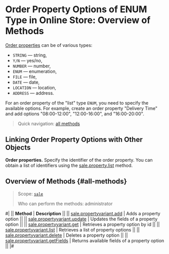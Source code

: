 # Order Property Options of ENUM Type in Online Store: Overview of Methods

[Order properties](../property/index.md) can be of various types:
- `STRING` — string,
- `Y/N` — yes/no,
- `NUMBER` — number,
- `ENUM` — enumeration,
- `FILE` — file,
- `DATE` — date,
- `LOCATION` — location,
- `ADDRESS` — address.

For an order property of the "list" type `ENUM`, you need to specify the available options. For example, create an order property "Delivery Time" and add options "08:00-12:00", "12:00-16:00", and "16:00-20:00".

> Quick navigation: [all methods](#all-methods)

## Linking Order Property Options with Other Objects

**Order properties.** Specify the identifier of the order property. You can obtain a list of identifiers using the [sale.property.list](../property/sale-property-list.md) method.

## Overview of Methods {#all-methods}

> Scope: [`sale`](../../scopes/permissions.md)
>
> Who can perform the methods: administrator

#|
|| **Method** | **Description** ||
|| [sale.propertyvariant.add](./sale-property-variant-add.md) | Adds a property option ||
|| [sale.propertyvariant.update](./sale-property-variant-update.md) | Updates the fields of a property option ||
|| [sale.propertyvariant.get](./sale-property-variant-get.md) | Retrieves a property option by id ||
|| [sale.propertyvariant.list](./sale-property-variant-list.md) | Retrieves a list of property options ||
|| [sale.propertyvariant.delete](./sale-property-variant-delete.md) | Deletes a property option ||
|| [sale.propertyvariant.getFields](./sale-property-variant-get-fields.md) | Returns available fields of a property option ||
|#